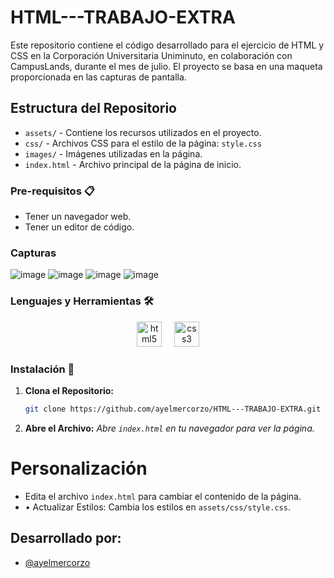 # HTML---TRABAJO-EXTRA

Este repositorio contiene el código desarrollado para el ejercicio de HTML y CSS en la Corporación Universitaria Uniminuto, en colaboración con CampusLands, durante el mes de julio. El proyecto se basa en una maqueta proporcionada en las capturas de pantalla.

## Estructura del Repositorio


-	`assets/` - Contiene los recursos utilizados en el proyecto.
-	`css/` - Archivos CSS para el estilo de la página: `style.css`
-	`images/` - Imágenes utilizadas en la página.
-	`index.html` - Archivo principal de la página de inicio.


### Pre-requisitos 📋

- Tener un navegador web.
- Tener un editor de código.

### Capturas

![image](https://github.com/user-attachments/assets/10918482-5e75-4edd-8afc-bd0f73dec07a)
![image](https://github.com/user-attachments/assets/a5a76a5d-7c89-4fa6-aa80-1b822d75ff49)
![image](https://github.com/user-attachments/assets/e36c8ab7-18c3-4baa-84e1-40ec3b2db627)
![image](https://github.com/user-attachments/assets/a03cc4bb-1fd5-43f4-b048-2883f409a2ec)


### Lenguajes y Herramientas 🛠

<div align="center">
  <img src="https://cdn.jsdelivr.net/gh/devicons/devicon/icons/html5/html5-original.svg" height="40" alt="html5 logo" />
  <img width="12" />
  <img src="https://cdn.jsdelivr.net/gh/devicons/devicon/icons/css3/css3-original.svg" height="40" alt="css3 logo" />
</div>

### Instalación 🔧

1. **Clona el Repositorio:**

   ```bash
   git clone https://github.com/ayelmercorzo/HTML---TRABAJO-EXTRA.git


2. **Abre el Archivo:**
_Abre `index.html` en tu navegador para ver la página._

# Personalización

-	Edita el archivo `index.html` para cambiar el contenido de la página.
-	•	Actualizar Estilos: Cambia los estilos en `assets/css/style.css`.

<h2 aling="center">Desarrollado por:</h2>

- [@ayelmercorzo](https://www.github.com/ayelmercorzo)


